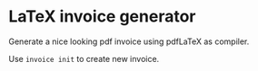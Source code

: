 
# LaTeX invoice generator

Generate a nice looking pdf invoice using pdfLaTeX as
compiler.

Use `invoice init` to create new invoice.



